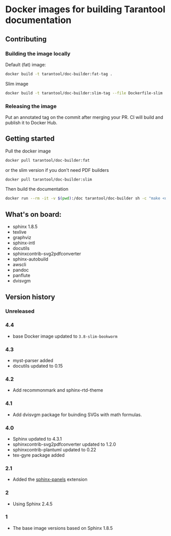 # Docker images for building Tarantool documentation

## Contributing

### Building the image locally

Default (fat) image:
```bash
docker build -t tarantool/doc-builder:fat-tag . 
```

Slim image
```bash
docker build -t tarantool/doc-builder:slim-tag --file Dockerfile-slim .
```
### Releasing the image

Put an annotated tag on the commit after merging your PR.
CI will build and publish it to Docker Hub.

## Getting started

Pull the docker image
```bash
docker pull tarantool/doc-builder:fat
```

or the slim version if you don't need PDF builders

```bash
docker pull tarantool/doc-builder:slim
```

Then build the documentation

```bash
docker run --rm -it -v $(pwd):/doc tarantool/doc-builder sh -c "make <doc>"
```

## What's on board:

- sphinx 1.8.5
- texlive 
- graphviz
- sphinx-intl
- docutils
- sphinxcontrib-svg2pdfconverter
- sphinx-autobuild
- awscli
- pandoc
- panflute
- dvisvgm

## Version history

### Unreleased

### 4.4

* base Docker image updated to `3.8-slim-bookworm`

### 4.3

* myst-parser added
* docutils updated to 0.15

### 4.2

* Add recommonmark and sphinx-rtd-theme

### 4.1

* Add dvisvgm package for buinding SVGs with math formulas.

### 4.0

* Sphinx updated to 4.3.1
* sphinxcontrib-svg2pdfconverter updated to 1.2.0
* sphinxcontrib-plantuml updated to 0.22
* tex-gyre package added

### 2.1

* Added the [sphinx-panels](https://github.com/executablebooks/sphinx-panels/) extension

### 2

* Using Sphinx 2.4.5

### 1

* The base image versions based on Sphinx 1.8.5
